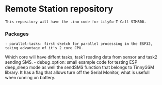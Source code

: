 # Remote Station repository

    This repository will have the .ino code for LilyGo-T-Call-SIM800.

### Packages
    - parallel-tasks: first sketch for parallel processing in the ESP32, taking advantage of it's 2 core CPU.
Which core will have diffent tasks, task1 reading data from sensor and task2 sending SMS.
    - debug_option: small example code for testing ESP deep_sleep mode as well the sendSMS function that belongs to TinnyGSM library.
It has a flag that allows turn off the Serial Monitor, what is usefull when running on battery.